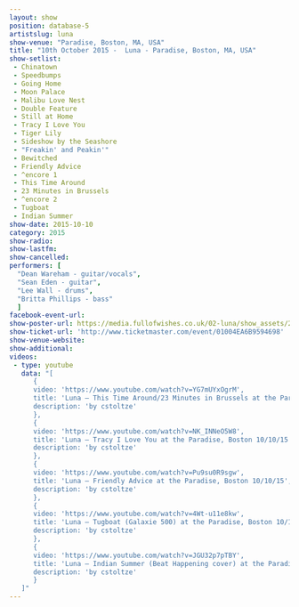 ```yaml
---
layout: show
position: database-5
artistslug: luna
show-venue: "Paradise, Boston, MA, USA"
title: "10th October 2015 -  Luna - Paradise, Boston, MA, USA"
show-setlist:
 - Chinatown
 - Speedbumps
 - Going Home
 - Moon Palace
 - Malibu Love Nest
 - Double Feature
 - Still at Home
 - Tracy I Love You
 - Tiger Lily
 - Sideshow by the Seashore
 - "Freakin' and Peakin'"
 - Bewitched
 - Friendly Advice
 - ^encore 1
 - This Time Around
 - 23 Minutes in Brussels
 - ^encore 2
 - Tugboat
 - Indian Summer
show-date: 2015-10-10
category: 2015
show-radio:
show-lastfm:
show-cancelled:
performers: [
  "Dean Wareham - guitar/vocals",
  "Sean Eden - guitar",
  "Lee Wall - drums",
  "Britta Phillips - bass"
  ]
facebook-event-url:
show-poster-url: https://media.fullofwishes.co.uk/02-luna/show_assets/2015-10/2015-10-luna-poster-us-part-1-strawberryluna.jpg
show-ticket-url: 'http://www.ticketmaster.com/event/01004EA6B9594698'
show-venue-website:
show-additional:
videos:
 - type: youtube
   data: "[
   	  {
   	  video: 'https://www.youtube.com/watch?v=YG7mUYxOgrM',
   	  title: 'Luna – This Time Around/23 Minutes in Brussels at the Paradise, Boston 10/10/15',
   	  description: 'by cstoltze'
   	  },
      {
      video: 'https://www.youtube.com/watch?v=NK_INNeO5W8',
      title: 'Luna – Tracy I Love You at the Paradise, Boston 10/10/15',
      description: 'by cstoltze'
      },
      {
      video: 'https://www.youtube.com/watch?v=Pu9su0R9sgw',
      title: 'Luna – Friendly Advice at the Paradise, Boston 10/10/15',
      description: 'by cstoltze'
      },
      {
      video: 'https://www.youtube.com/watch?v=4Wt-u11e8kw',
      title: 'Luna – Tugboat (Galaxie 500) at the Paradise, Boston 10/10/15',
      description: 'by cstoltze'
      },
   	  {
   	  video: 'https://www.youtube.com/watch?v=JGU32p7pTBY',
   	  title: 'Luna – Indian Summer (Beat Happening cover) at the Paradise, Boston 10/10/15',
   	  description: 'by cstoltze'
   	  }
   ]"
---
```

